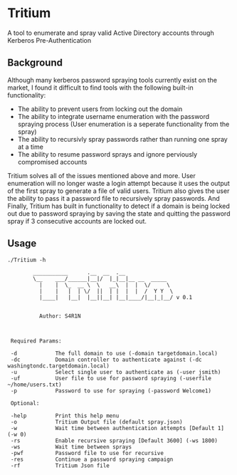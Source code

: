 # Tritium

A tool to enumerate and spray valid Active Directory accounts through Kerberos Pre-Authentication

## Background

Although many kerberos password spraying tools currently exist on the market, I found it difficult to find tools with the following built-in functionality: 

* The ability to prevent users from locking out the domain
* The ability to integrate username enumeration with the password spraying process (User enumeration is a seperate functionality from the spray)
* The ability to recursivly spray passwords rather than running one spray at a time 
* The ability to resume password sprays and ignore perviously compromised accounts 

Tritium solves all of the issues mentioned above and more. User enumeration will no longer waste a login attempt because it uses the output of the first spray to generate a file of valid users. Tritium also gives the user the ability to pass it a password file to recursively spray passwords. And Finally, Tritium has built in functionality to detect if a domain is being locked out due to password spraying by saving the state and quitting the password spray if 3 consecutive accounts are locked out. 

## Usage

```
./Tritium -h

        ___________      .__  __  .__               
        \__    ___/______|__|/  |_|__|__ __  _____  
          |    |  \_  __ \  \   __\  |  |  \/     \ 
          |    |   |  | \/  ||  | |  |  |  /  Y Y  \
          |____|   |__|  |__||__| |__|____/|__|_|__/ v 0.1
                                                                                          

          Author: S4R1N
 


 Required Params:

 -d            The full domain to use (-domain targetdomain.local)
 -dc           Domain controller to authenticate against (-dc washingtondc.targetdomain.local)
 -u            Select single user to authenticate as (-user jsmith) 
 -uf           User file to use for password spraying (-userfile ~/home/users.txt)
 -p            Password to use for spraying (-password Welcome1)

 Optional: 

 -help         Print this help menu
 -o            Tritium Output file (default spray.json)
 -w            Wait time between authentication attempts [Default 1] (-w 0)          
 -rs           Enable recursive spraying [Default 3600] (-ws 1800)
 -ws           Wait time between sprays 
 -pwf          Password file to use for recursive 
 -res          Continue a password spraying campaign
 -rf           Tritium Json file 
```
